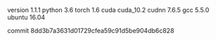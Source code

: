 version 1.1.1
python 3.6
torch 1.6
cuda cuda_10.2
cudnn 7.6.5
gcc 5.5.0
ubuntu 16.04

commit 8dd3b7a3631d01729cfea59c91d5be904db6c828
